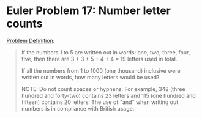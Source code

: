 # Euler Problem 17: Number letter counts

[Problem Definition](https://projecteuler.net/problem=17):
>    If the numbers 1 to 5 are written out in words: one, two, three, four, five, then there are 3 + 3 + 5 + 4 + 4 = 19
>    letters used in total.
> 
>    If all the numbers from 1 to 1000 (one thousand) inclusive were written out in words, how many letters would be
>    used?
> 
>    NOTE: Do not count spaces or hyphens. For example, 342 (three hundred and forty-two) contains 23 letters and 115
>    (one hundred and fifteen) contains 20 letters. The use of "and" when writing out numbers is in compliance with
>    British usage.


